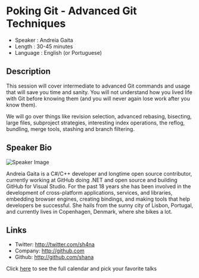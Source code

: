 Poking Git - Advanced Git Techniques
========================

* Speaker   : Andreia Gaita
* Length    : 30-45 minutes
* Language  : English (or Portuguese)

Description
-----------

This session will cover intermediate to advanced Git commands and usage that will save you time and sanity. You will not understand how you lived life with Git before knowing them (and you will never again lose work after you know them).

We will go over things like revision selection, advanced rebasing, bisecting, large files, subproject strategies, interesting index operations, the reflog, bundling, merge tools, stashing and branch filtering.

Speaker Bio
-----------

![Speaker Image](https://avatars2.githubusercontent.com/u/310137?v=3&s=400)

Andreia Gaita is a C#/C++ developer and longtime open source contributor, currently working at GitHub doing .NET and open source and building GitHub for Visual Studio. For the past 18 years she has been involved in the development of cross-platform applications, services, and libraries, embedding browser engines, creating bindings, and making tools that help developers be successful. She hails from the sunny city of Lisbon, Portugal, and currently lives in Copenhagen, Denmark, where she bikes a lot.

Links
-----

* Twitter: http://twitter.com/sh4na
* Company: http://github.com
* Github: http://github.com/shana

Click [here][1] to see the full calendar and pick your favorite talks

[1]: https://pixels.camp/schedule/
